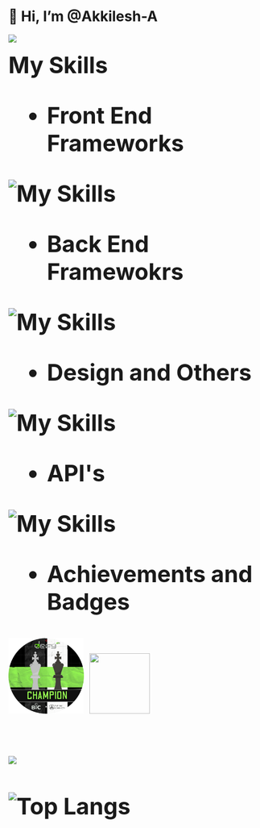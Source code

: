 <h1>👋 Hi, I’m @Akkilesh-A</h1>

<div float="left">
  <img src="https://media.giphy.com/media/cpAGF6uxLw93uuQNNJ/giphy.gif" width="500"/>
</div>

<strong style="font-size:45px">My Skills<strong>

- Front End Frameworks<br>

![My Skills](https://skillicons.dev/icons?i=html,css,bootstrap,js,jquery,react,tailwind)

- Back End Framewokrs<br>

![My Skills](https://skillicons.dev/icons?i=nodejs,npm,express,postgres)

- Design and Others<br>

![My Skills](https://skillicons.dev/icons?i=notion,figma,git,github)

- API's<br>

![My Skills](https://skillicons.dev/icons?i=postman)

- Achievements and Badges<br>
<p>
    <img src="https://github.com/ojasaklechayt/ojasaklechayt/blob/1ac15979b7b0b0efd55e89a963aacc10a0c53df7/5-modified.png" width="150" />
    <a href="https://api.badgr.io/public/assertions/4I39DxpuS0SecNwWquafDw?identity__email=akkilalagar05%40gmail.com"><img width="120px" height="120px" src="https://api.badgr.io/public/assertions/4I39DxpuS0SecNwWquafDw/image"></a>
</p>

<img src="https://api.vaunt.dev/v1/github/entities/Spacecentre/achievements?format=svg&limit=3&raw=true" width="600" />

![Top Langs](https://github-readme-stats.vercel.app/api/top-langs/?username=Akkilesh-A&layout=compact&theme=vision-friendly-dark)

